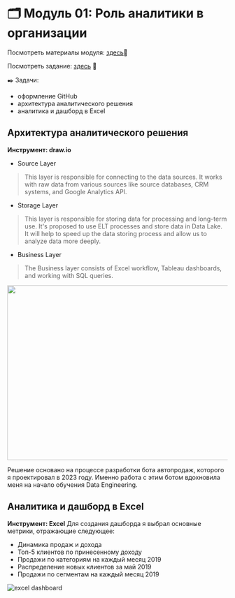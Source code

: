 # 🗂️ Модуль 01: Роль аналитики в организации
Посмотреть материалы модуля: [здесь](https://github.com/Data-Learn/data-engineering/tree/master/DE-101%20Modules/Module01)📑

Посмотреть задание: [здесь](https://github.com/Data-Learn/data-engineering/tree/master/DE-101%20Modules/Module01/DE%20-%20101%20Lab%201.1) 👀

✒️ Задачи:

+ оформление GitHub
+ архитектура аналитического решения
+ аналитика и дашборд в Excel

## Архитектура аналитического решения

**Инструмент: draw.io**

+ Source Layer

> This layer is responsible for connecting to the data sources. It works with raw data from various sources like source databases, CRM systems, and Google Analytics API.

 + Storage Layer

> This layer is responsible for storing data for processing and long-term use. It's proposed to use ELT processes and store data in Data Lake. It will help to speed up the data storing process and allow us to analyze data more deeply.

+ Business Layer

> The Business layer consists of Excel workflow, Tableau dashboards, and working with SQL queries.

<div style="text-align:center;">
    <img src="https://raw.githubusercontent.com/FtrDtEngnr/DataLearn/main/module1/ArchitectureOfSolution.png" width="600" height="400" style="margin: auto;">
</div>


Решение основано на процессе разработки бота автопродаж, которого я проектировал в 2023 году. Именно работа с этим ботом вдохновила меня на начало обучения Data Engineering. 


## Аналитика и дашборд в Excel
**Инструмент: Excel**
Для создания дашборда я выбрал основные метрики, отражающие следующее:
+ Динамика продаж и дохода
+ Топ-5 клиентов по принесенному доходу
+ Продажи по категориям на каждый месяц 2019
+ Распределение новых клиентов за май 2019
+ Продажи по сегментам на каждый месяц 2019

![excel dashboard](https://github.com/FtrDtEngnr/DataLearn/blob/main/module1/excel_dashboard.png)
